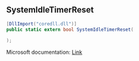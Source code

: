 ## SystemIdleTimerReset

```csharp
[DllImport("coredll.dll")]
public static extern bool SystemIdleTimerReset(
   
);
```

Microsoft documentation: [Link](https://learn.microsoft.com/en-us/previous-versions/windows/embedded/ms940382(v=msdn.10))
